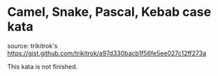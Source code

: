 # Camel, Snake, Pascal, Kebab case kata
source: trikitrok's https://gist.github.com/trikitrok/a97d330bacb1f56fe5ee027c12ff273a

This kata is not finished.
